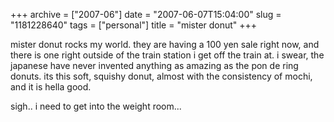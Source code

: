 +++
archive = ["2007-06"]
date = "2007-06-07T15:04:00"
slug = "1181228640"
tags = ["personal"]
title = "mister donut"
+++

mister donut rocks my world. they are having a 100 yen sale right now, and
there is one right outside of the train station i get off the train at.
i swear, the japanese have never invented anything as amazing as the pon
de ring donuts. its this soft, squishy donut, almost with the consistency
of mochi, and it is hella good.

sigh.. i need to get into the weight room...


